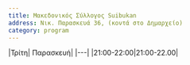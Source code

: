 ```yaml
---
title: Μακεδονικός Σύλλογος Suibukan
address: Νικ. Παρασκευά 36, (κοντά στο Δημαρχείο)
category: program
---
```


|Τρίτη| Παρασκευή|
|---|
|21:00-22:00|21:00-22.00|
